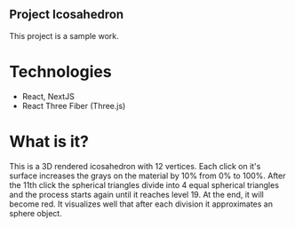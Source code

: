 ## Project Icosahedron
This project is a sample work.

# Technologies
- React, NextJS
- React Three Fiber (Three.js)

# What is it?
This is a 3D rendered icosahedron with 12 vertices. Each click on it's surface increases the grays on the material by 10% from 0% to 100%. After the 11th click the spherical triangles divide into 4 equal spherical triangles and the process starts again until it reaches level 19. At the end, it will become red. It visualizes well that after each division it approximates an sphere object. 
